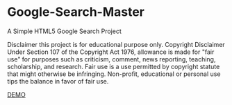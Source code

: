 # Google-Search-Master
A Simple HTML5 Google Search Project


Disclaimer this project is for educational purpose only. Copyright Disclaimer Under Section 107 of the Copyright Act 1976, allowance is made for "fair use" for purposes such as criticism, comment, news reporting, teaching, scholarship, and research. Fair use is a use permitted by copyright statute that might otherwise be infringing. Non-profit, educational or personal use tips the balance in favor of fair use.

[DEMO](https://mohammedusmanegani.github.io/Google-Search-Master)
